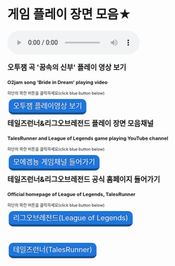 # 게임 플레이 장면 모음★
<html>

<head>
<style>
.btn{text-decoration: none; font-size:1rem; color:white; padding:5px 10px 5px 10px;
margin:3px; border-radius: 10px; transition:all 0.1s; text-shadow: 0px -1px rgba(0,0,0,0.44);}
.btn:active{transform:translateY(10px);}
.btn.blue{background-color:#1f75d9; border-bottom:5px solid #165195;}
.btn.blue:active{border-bottom:2px solid #165195;}
</style>
</head>
<body>
<body background="배경수정.png">                     

<audio src="게임채널 배경음악.mp3" controls autoplay></audio>
<p style="font-size:16px;"><b>오투잼 곡 '꿈속의 신부' 플레이 영상 보기</b>
<p style="font-size:11px;"><b>O2jam song 'Bride in Dream' playing video</b>
<p style="font-size:9px;">하단의 파란 버튼을 클릭하세요(click blue button below)</p>
<a class="btn blue" href="https://www.youtube.com/watch?v=fsxaGLUBmek&t=5s" target="_blank">오투잼 플레이영상 보기</a>


<p style="font-size:16px;"><b>테일즈런너&리그오브레전드 플레이 장면 모음채널</b>
<p style="font-size:11px;"><b>TalesRunner and League of Legends game playing YouTube channel</b>
<p style="font-size:9px;">하단의 파란 버튼을 클릭하세요(click blue button below)</p>
<a class="btn blue" href="https://www.youtube.com/user/dmsdud95" target="_blank">모에겜뇽 게임채널 들어가기</a>

<p style="font-size:16px;"><b>테일즈런너&리그오브레전드 공식 홈페이지 들어가기</b>
<p style="font-size:11px;"><b>Official homepage of League of Legends, TalesRunner</b>
<p style="font-size:9px;">하단의 파란 버튼을 클릭하세요(click blue button below)</p>
<a class="btn blue" href="https://leagueoflegends.co.kr/" target="_blank">리그오브레전드(League of Legends)</a>

<br><br><a class="btn blue" href="http://tr.game.onstove.com/index.asp" target="_blank">테일즈런너(TalesRunner)</a>
